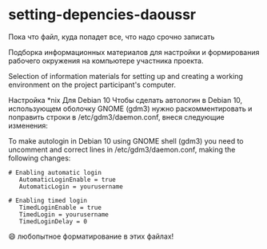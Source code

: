 # setting-depencies-daoussr
Пока что файл, куда попадет все, что надо срочно записать

Подборка информационных материалов для настройки и формирования рабочего окружения на компьютере участника проекта.

Selection of information materials for setting up and creating a working environment on the project participant's computer.

Настройка *nix
Для Debian 10
Чтобы сделать автологин в Debian 10, использующем оболочку GNOME (gdm3) нужно раскомментировать и поправить строки в /etc/gdm3/daemon.conf, внеся следующие изменения:

To make autologin in Debian 10 using GNOME shell (gdm3) you need to uncomment and correct lines in /etc/gdm3/daemon.conf, making the following changes:

```
# Enabling automatic login
   AutomaticLoginEnable = true
   AutomaticLogin = yourusername

# Enabling timed login
   TimedLoginEnable = true
   TimedLogin = yourusername
   TimedLoginDelay = 0
```

:smile: любопытное форматирование в этих файлах!